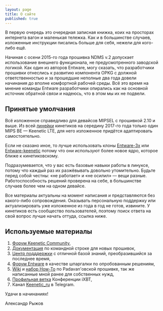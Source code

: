 ```yaml
---
layout: page
title: О сайте
published: true
---
```


<p class="message">
  В первую очередь это очередная записная книжка, коих на просторах интернета вагон и маленькая тележка. Как и в большинстве случаев, изложенные инструкции писались больше для себя, нежели для кого-либо ещё. 
</p>

Начиная с осени 2015-го года прошивка NDMS v.2 допускает использование внешнего функционала, не предусмотренного заводской логикой. Как один из авторов Entware, могу сказать, что разработчики прошивки отнеслись к развитию компонента OPKG с должной ответственностью и за прошедшие неполные два года довели начинания до вполне комфортной рабочей среды. Всё это время на мнение команды Entware разработчики опирались как на основной источник обратной связи и надеюсь, что в этом мы их не подвели. 


## Принятые умолчания

Всё изложенное справедливо для девайсов MIPSEL с прошивкой 2.10 и выше. Из всей [линейки](https://keenetic.net/catalog/keenetic/) кинетиков на середину 2017-го года только один MIPS BE — Keenetic LTE, для него изложенное придётся адаптировать самостоятельно.

Если не сказано иное, то лучше использовать клоны [Entware-3x](http://entware-3x.zyxmon.org/binaries/mipsel/installer/) или [Entware-keenetic](http://pkg.entware-keenetic.ru/binaries/) потому что они используют более новое ядро, которое ближе к кинетиковскому.

Подразумевается, что у вас есть базовые навыки работы в линуксе, потому что каждый раз их разжёвывать  довольно утомительно. Будьте перед собой честны: «не работает» и «не осилил» — вещи разные. Работоспособность решений проверена на себе, в большинстве случаев более чем на одном девайсе.

Все материалы актуальны на момент написания и представляются без какого-либо сопровождения. Оказывать персональную поддержку или актуализировать уже изложенное из года в год не готов, извините. У кинетиков есть сообщество пользователей, поэтому поиск ответа на свой вопрос лучше начать оттуда, ссылка ниже.

## Используемые материалы

1. [Форум Keenetic Community](https://forum.keenetic.net/),
2. [Документация](http://files.keenopt.ru/cli_manual/) по командной строке для новых прошивок,
3. [Центр подддержки](https://help.keenetic.net/hc/ru) с отличной базой знаний, преобразившийся за последнее время,
4. [Форум Entware](http://forums.zyxmon.org/viewforum.php?f=5) в качестве шпаргалки по опробованным решениям,
5. [Wiki](https://bitbucket.org/padavan/rt-n56u/wiki/browse/RU) и [набор How-To](https://github.com/DontBeAPadavan/) по Padavan'овской прошивке, так же написанные мной ранее для собственных нужд,
6. [Профильная ветка](http://forum.ixbt.com/topic.cgi?id=14:64474) Конференции iXBT,
7. Канал [Keenetic_ru](https://t.me/Keenetic_ru) в Telegram.

Удачи в начинаниях!

Александр Рыжов
